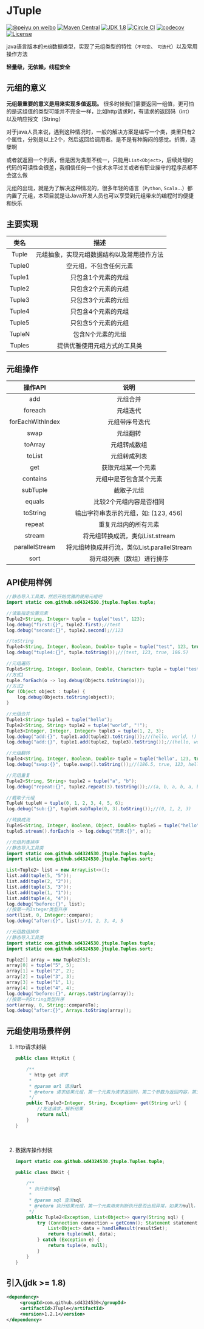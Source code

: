 # JTuple

[![@peiyu on weibo](https://img.shields.io/badge/weibo-%40peiyu-red.svg)](http://weibo.com/1728407960)
[![Maven Central](https://maven-badges.herokuapp.com/maven-central/com.github.sd4324530/JTuple/badge.svg)](https://maven-badges.herokuapp.com/maven-central/com.github.sd4324530/JTuple)
[![JDK 1.8](https://img.shields.io/badge/JDK-1.8-green.svg "JDK 1.8")]()
[![Circle CI](https://circleci.com/gh/sd4324530/JTuple/tree/master.svg?style=svg)](https://circleci.com/gh/sd4324530/JTuple/tree/master)
[![codecov](https://codecov.io/gh/sd4324530/JTuple/branch/master/graph/badge.svg)](https://codecov.io/gh/sd4324530/JTuple)
[![License](https://img.shields.io/badge/license-Apache%202-4EB1BA.svg)](http://www.apache.org/licenses/LICENSE-2.0.html)

java语言版本的`元组`数据类型，实现了元组类型的特性（`不可变`、 `可迭代`）以及常用操作方法

**轻量级，无依赖，线程安全**



##  元组的意义

**元组最重要的意义是用来实现多值返现。** 很多时候我们需要返回一组值，更可怕的是这组值的类型可能并不完全一样，比如http请求时，有请求的返回码（int）以及响应报文（String）

对于java人员来说，遇到这种情况时，一般的解决方案是编写一个类，类里只有2个属性，分别是以上2个，然后返回给调用者。是不是有种胸闷的感觉。折腾，造孽啊

或者就返回一个列表，但是因为类型不统一，只能用`List<Object>`，后续处理的代码的可读性会很差，我相信任何一个技术水平过关或者有职业操守的程序员都不会这么做

元组的出现，就是为了解决这种情况的，很多年轻的语言（`Python`, `Scala`...）都内置了元组，本项目就是让Java开发人员也可以享受到元组带来的编程时的便捷和快乐

## 主要实现

|   类名   |          描述           |
| :----: | :-------------------: |
| Tuple  | 元组抽象，实现元组数据结构以及常用操作方法 |
| Tuple0 |      空元组，不包含任何元素      |
| Tuple1 |      只包含1个元素的元组       |
| Tuple2 |      只包含2个元素的元组       |
| Tuple3 |      只包含3个元素的元组       |
| Tuple4 |      只包含4个元素的元组       |
| Tuple5 |      只包含5个元素的元组       |
| TupleN |       包含N个元素的元组       |
| Tuples |    提供优雅使用元组方式的工具类     |



## 元组操作

|      操作API       |               说明                |
| :--------------: | :-----------------------------: |
|       add        |              元组合并               |
|     foreach      |              元组迭代               |
| forEachWithIndex |             元组带序号迭代             |
|       swap       |              元组翻转               |
|     toArray      |             元组转成数组              |
|      toList      |             元组转成列表              |
|       get        |            获取元组某一个元素            |
|     contains     |           元组中是否包含某个元素           |
|     subTuple     |              截取子元组              |
|      equals      |          比较2个元组内容是否相同           |
|     toString     |    输出字符串表示的元组，如: (123, 456)     |
|      repeat      |           重复元组内的所有元素            |
|      stream      |      将元组转换成流，类似List.stream      |
|  parallelStream  | 将元组转换成并行流，类似List.parallelStream |
|       sort       |          将元组列表（数组）进行排序          |

## API使用样例
```java
//静态导入工具类，然后开始优雅的使用元组吧
import static com.github.sd4324530.jtuple.Tuples.tuple;
```

```java
//读取指定位置元素
Tuple2<String, Integer> tuple = tuple("test", 123);
log.debug("first:{}", tuple2.first);//test
log.debug("second:{}", tuple2.second);//123
```


``` java
//toString
Tuple4<String, Integer, Boolean, Double> tuple = tuple("test", 123, true, 186.5);
log.debug("tuple4:{}", tuple.toString());//(test, 123, true, 186.5)
```

``` java
//元组遍历
Tuple5<String, Integer, Boolean, Double, Character> tuple = tuple("test", 123, true, 186.5, 'A');
//方式1
tuple.forEach(o -> log.debug(Objects.toString(o)));
//方式2
for (Object object : tuple) {
	log.debug(Objects.toString(object));
}
```

```java
//元组合并
Tuple1<String> tuple1 = tuple("hello");
Tuple2<String, String> tuple2 = tuple("world", "!");
Tuple3<Integer, Integer, Integer> tuple3 = tuple(1, 2, 3);
log.debug("add:{}", tuple1.add(tuple2).toString());//(hello, world, !)
log.debug("add:{}", tuple1.add(tuple2, tuple3).toString());//(hello, world, !, 1, 2, 3)
```

```java
//元组翻转
Tuple4<String, Integer, Boolean, Double> tuple = tuple("hello", 123, true, 186.5);
log.debug("swap:{}", tuple.swap().toString());//(186.5, true, 123, hello)
```

```java
//元组重复
Tuple2<String, String> tuple2 = tuple("a", "b");
log.debug("repeat:{}", tuple2.repeat(3).toString());//(a, b, a, b, a, b)
```

``` java
//截取子元组
TupleN tupleN = tuple(0, 1, 2, 3, 4, 5, 6);
log.debug("sub:{}", tupleN.subTuple(0, 3).toString());//(0, 1, 2, 3)
```

```java
//转换成流
Tuple5<String, Integer, Boolean, Object, Double> tuple5 = tuple("hello", 123, true, null, 186.5);
tuple5.stream().forEach(o -> log.debug("元素:{}", o));
```

```java
//元组列表排序
//静态导入工具类
import static com.github.sd4324530.jtuple.Tuples.tuple;
import static com.github.sd4324530.jtuple.Tuples.sort;

List<Tuple2> list = new ArrayList<>();
list.add(tuple(5, "5"));
list.add(tuple(2, "2"));
list.add(tuple(3, "3"));
list.add(tuple(1, "1"));
list.add(tuple(4, "4"));
log.debug("before:{}", list);
//按第一列Integer类型升序
sort(list, 0, Integer::compare);
log.debug("after:{}", list);//1, 2, 3, 4, 5
```

```java
//元组数组排序
//静态导入工具类
import static com.github.sd4324530.jtuple.Tuples.tuple;
import static com.github.sd4324530.jtuple.Tuples.sort;

Tuple2[] array = new Tuple2[5];
array[0] = tuple("5", 5);
array[1] = tuple("2", 2);
array[2] = tuple("3", 3);
array[3] = tuple("1", 1);
array[4] = tuple("4", 4);
log.debug("before:{}", Arrays.toString(array));
//按第一列String类型升序
sort(array, 0, String::compareTo);
log.debug("after:{}", Arrays.toString(array));
```





## 元组使用场景样例

1. http请求封装

   ```java
   public class HttpKit {

       /**
        * http get 请求
        *
        * @param url 请求url
        * @return 请求结果元组，第一个元素为请求返回码，第二个参数为返回内容，第三个参数为请求失败时的异常
        */
       public Tuple3<Integer, String, Exception> get(String url) {
           //发送请求，解析结果
           return null;
       }
   }
   ```

   ​

2. 数据库操作封装

   ```java
   import static com.github.sd4324530.jtuple.Tuples.tuple;
   
   public class DbKit {

       /**
        * 执行查询sql
        *
        * @param sql 查询sql
        * @return 执行结果元组，第一个元素用来判断执行是否出现异常，如果为null，则表示成功；第二个参数为查询结果
        */
       public Tuple2<Exception, List<Object>> query(String sql) {
           try (Connection connection = getConn(); Statement statement = connection.createStatement(); ResultSet resultSet = statement.executeQuery(sql)) {
               List<Object> data = handleResult(resultSet);
               return tuple(null, data);
           } catch (Exception e) {
               return tuple(e, null);
           }
       }
   }
   ```

## 引入(jdk >= 1.8)

```xml
<dependency>
     <groupId>com.github.sd4324530</groupId>
     <artifactId>JTuple</artifactId>
     <version>1.2.1</version>
</dependency>
```

